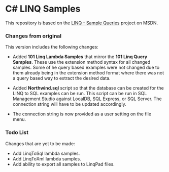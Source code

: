 # C# LINQ Samples

This repository is based on the [LINQ - Sample Queries](https://code.msdn.microsoft.com/LINQ-Sample-Queries-13a42a54?SRC=VSIDE) project on MSDN.

### Changes from original
This version includes the following changes:

* Added **101 Linq Lambda Samples** that mirror the **101 Linq Query Samples**.  These use the extension method syntax for all changed samples. Some of he query based examples were not changed due to them already being in the extension method format where there was not a query based way to extract the desired data. 

* Added **Northwind.sql** script so that the database can be created for the LINQ to SQL examples can be run.  This script can be run in SQL Management Studio against LocalDB, SQL Express, or SQL Server.  The connection string will have to be updated accordingly.

* The connection string is now provided as a user setting on the file menu.


### Todo List
Changes that are yet to be made:

* Add LinqToSql lambda samples.
* Add LinqToXml lambda samples.
* Add ability to export all samples to LinqPad files.
